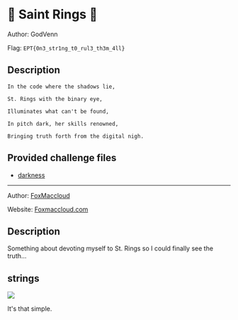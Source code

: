 # 👶 Saint Rings 👶
Author: GodVenn

Flag: `EPT{0n3_str1ng_t0_rul3_th3m_4ll}`
## Description
```
In the code where the shadows lie,

St. Rings with the binary eye,

Illuminates what can't be found,

In pitch dark, her skills renowned,

Bringing truth forth from the digital nigh.
```

## Provided challenge files
* [darkness](darkness)

---

Author: [FoxMaccloud](https://github.com/FoxMaccloud/)

Website: [Foxmaccloud.com](https://foxmaccloud.com/)

## Description

Something about devoting myself to St. Rings so I could finally see the truth...

## strings


![](./img/20241110164819.png)

It's that simple.